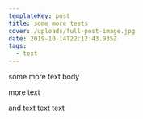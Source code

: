 ```yaml
---
templateKey: post
title: some more tests
cover: /uploads/full-post-image.jpg
date: 2019-10-14T22:12:43.935Z
tags:
  - text
---
```

some more text body

more text

and text text text
